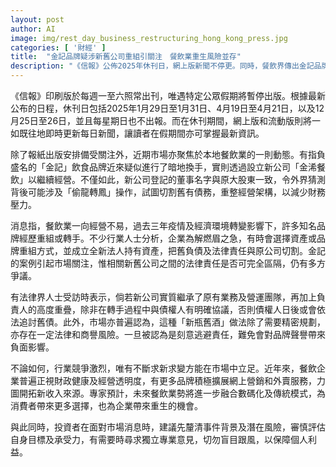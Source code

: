 ```yaml
---
layout: post
author: AI
image: img/rest_day_business_restructuring_hong_kong_press.jpg
categories: [ '財經' ]
title:  "金記品牌疑涉新舊公司重組引關注　餐飲業重生風險並存"
description: "《信報》公佈2025年休刊日，網上版新聞不停更。同時，餐飲界傳出金記品牌或經『新瓶舊酒』換手，設立新公司營運，疑涉債務切割爭議，法律與商譽風險備受討論。業界指餐飲企業面對經營壓力，正積極布局數碼化及外賣，尋找轉型新機會。投資者須審慎分析，評估潛在風險及自身承受力。"
---
```

《信報》印刷版於每週一至六照常出刊，唯遇特定公眾假期將暫停出版。根據最新公布的日程，休刊日包括2025年1月29日至1月31日、4月19日至4月21日，以及12月25日至26日，並且每星期日也不出報。而在休刊期間，網上版和流動版則將一如既往地即時更新每日新聞，讓讀者在假期間亦可掌握最新資訊。

除了報紙出版安排備受關注外，近期市場亦聚焦於本地餐飲業的一則動態。有指負盛名的「金記」飲食品牌近來疑似進行了暗地換手，實則透過設立新公司「金浠餐飲」以繼續經營。不僅如此，新公司登記的董事名字與原大股東一致，令外界猜測背後可能涉及「偷龍轉鳳」操作，試圖切割舊有債務，重整經營架構，以減少財務壓力。

消息指，餐飲業一向經營不易，過去三年疫情及經濟環境轉變影響下，許多知名品牌經歷重組或轉手。不少行業人士分析，企業為解燃眉之急，有時會選擇資產或品牌重組方式，並成立全新法人持有資產，把舊負債及法律責任與原公司切割。金記的案例引起市場關注，惟相關新舊公司之間的法律責任是否可完全區隔，仍有多方爭議。

有法律界人士受訪時表示，倘若新公司實質繼承了原有業務及營運團隊，再加上負責人的高度重疊，除非在轉手過程中與債權人有明確協議，否則債權人日後或會依法追討舊債。此外，市場亦普遍認為，這種「新瓶舊酒」做法除了需要精密規劃，亦存在一定法律和商譽風險。一旦被認為是刻意逃避責任，難免會對品牌聲譽帶來負面影響。

不論如何，行業競爭激烈，唯有不斷求新求變方能在市場中立足。近年來，餐飲企業普遍正視財政健康及經營透明度，有更多品牌積極擴展網上營銷和外賣服務，力圖開拓新收入來源。專家預計，未來餐飲業勢將進一步融合數碼化及傳統模式，為消費者帶來更多選擇，也為企業帶來重生的機會。

與此同時，投資者在面對市場消息時，建議先釐清事件背景及潛在風險，審慎評估自身目標及承受力，有需要時尋求獨立專業意見，切勿盲目跟風，以保障個人利益。